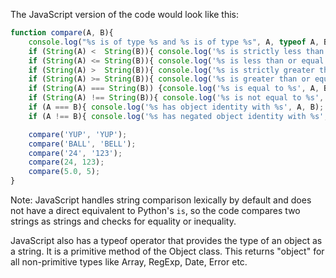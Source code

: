 The JavaScript version of the code would look like this:

```javascript
function compare(A, B){
    console.log("%s is of type %s and %s is of type %s", A, typeof A, B, typeof B);
    if (String(A) <  String(B)){ console.log('%s is strictly less than %s', A, B); }
    if (String(A) <= String(B)){ console.log('%s is less than or equal to %s', A, B); }
    if (String(A) >  String(B)){ console.log('%s is strictly greater than %s', A, B); }
    if (String(A) >= String(B)){ console.log('%s is greater than or equal to %s', A, B); }
    if (String(A) === String(B)) {console.log('%s is equal to %s', A, B); }
    if (String(A) !== String(B)){ console.log('%s is not equal to %s', A, B); }
    if (A === B){ console.log('%s has object identity with %s', A, B); }
    if (A !== B){ console.log('%s has negated object identity with %s', A, B); }

    compare('YUP', 'YUP');
    compare('BALL', 'BELL');
    compare('24', '123');
    compare(24, 123);
    compare(5.0, 5);
}
```

Note: JavaScript handles string comparison lexically by default and does not have a direct equivalent to Python's `is`, so the code compares two strings as strings and checks for equality or inequality.

JavaScript also has a typeof operator that provides the type of an object as a string. It is a primitive method of the Object class. This returns "object" for all non-primitive types like Array, RegExp, Date, Error etc.
